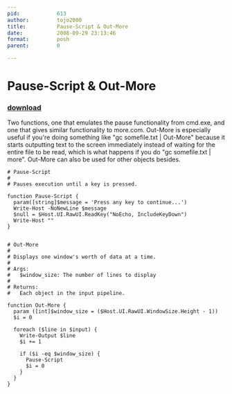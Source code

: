 ```yaml
---
pid:            613
author:         tojo2000
title:          Pause-Script & Out-More
date:           2008-09-29 23:13:46
format:         posh
parent:         0

---
```


# Pause-Script & Out-More

### [download](Scripts\613.ps1)

Two functions, one that emulates the pause functionality from cmd.exe, and one that gives similar functionality to more.com.  Out-More is especially useful if you're doing something like "gc somefile.txt | Out-More" because it starts outputting text to the screen immediately instead of waiting for the entire file to be read, which is what happens if you do "gc somefile.txt | more".  Out-More can also be used for other objects besides.

```posh
# Pause-Script
#
# Pauses execution until a key is pressed.

function Pause-Script {
  param([string]$message = 'Press any key to continue...')
  Write-Host -NoNewLine $message
  $null = $Host.UI.RawUI.ReadKey("NoEcho, IncludeKeyDown")
  Write-Host ""
}


# Out-More
#
# Displays one window's worth of data at a time.
#
# Args:
#   $window_size: The number of lines to display
#
# Returns:
#   Each object in the input pipeline.

function Out-More {
  param ([int]$window_size = ($Host.UI.RawUI.WindowSize.Height - 1))
  $i = 0

  foreach ($line in $input) {
    Write-Output $line
    $i += 1

    if ($i -eq $window_size) {
      Pause-Script
      $i = 0
    }
  }
}



```
